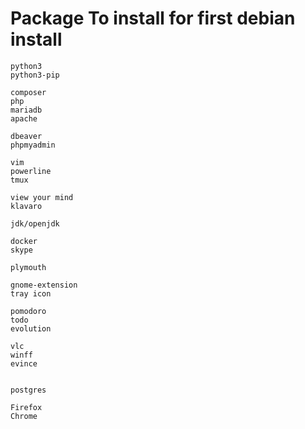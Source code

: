 # Package To install for first debian install
```
python3
python3-pip

composer
php
mariadb
apache

dbeaver
phpmyadmin

vim
powerline
tmux

view your mind
klavaro

jdk/openjdk

docker
skype

plymouth

gnome-extension
tray icon

pomodoro
todo
evolution

vlc 
winff
evince


postgres

Firefox
Chrome
```

